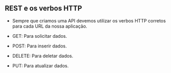 ## REST e os verbos HTTP

- Sempre que criamos uma API devemos utilizar os verbos HTTP corretos para cada URL da nossa aplicação.

- GET: Para solicitar dados.

- POST: Para inserir dados.

- DELETE: Para deletar dados.

- PUT: Para atualizar dados.
